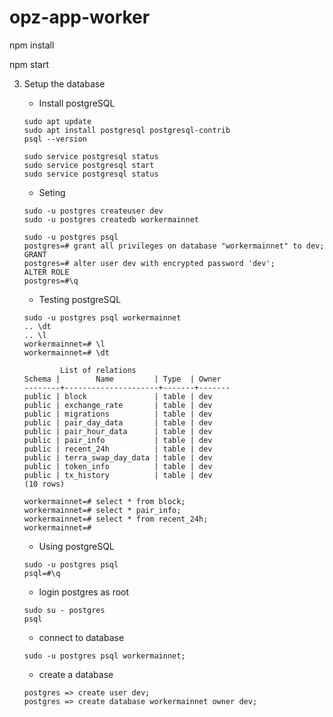 # opz-app-worker

npm install

npm start

3. Setup the database
  
    * Install postgreSQL
    ```
    sudo apt update
    sudo apt install postgresql postgresql-contrib
    psql --version

    sudo service postgresql status
    sudo service postgresql start
    sudo service postgresql status

    ``` 
    * Seting
    ```
    sudo -u postgres createuser dev
    sudo -u postgres createdb workermainnet

    sudo -u postgres psql
    postgres=# grant all privileges on database "workermainnet" to dev;
    GRANT
    postgres=# alter user dev with encrypted password 'dev';
    ALTER ROLE
    postgres=#\q

    ```
    * Testing postgreSQL
    ```
    sudo -u postgres psql workermainnet
    .. \dt
    .. \l
    workermainnet=# \l
    workermainnet=# \dt

            List of relations
    Schema |        Name         | Type  | Owner
    --------+---------------------+-------+-------
    public | block               | table | dev
    public | exchange_rate       | table | dev
    public | migrations          | table | dev
    public | pair_day_data       | table | dev
    public | pair_hour_data      | table | dev
    public | pair_info           | table | dev
    public | recent_24h          | table | dev
    public | terra_swap_day_data | table | dev
    public | token_info          | table | dev
    public | tx_history          | table | dev
    (10 rows)

    workermainnet=# select * from block;
    workermainnet=# select * pair_info;
    workermainnet=# select * from recent_24h;
    workermainnet=#
    ```
    * Using postgreSQL
    ```
    sudo -u postgres psql
    psql=#\q
    ```
    * login postgres as root
    ```
    sudo su - postgres
    psql
    ```
    * connect to database
    ```
    sudo -u postgres psql workermainnet;
    ```
    * create a database
    ```psql
    postgres => create user dev;
    postgres => create database workermainnet owner dev;
    ```
